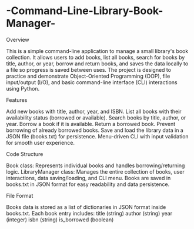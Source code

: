 # -Command-Line-Library-Book-Manager-

Overview

This is a simple command-line application to manage a small library's book collection. It allows users to add books, list all books, search for books by title, author, or year, borrow and return books, and saves the data locally to a file so progress is saved between uses.
The project is designed to practice and demonstrate Object-Oriented Programming (OOP), file input/output (I/O), and basic command-line interface (CLI) interactions using Python.

Features

Add new books with title, author, year, and ISBN.
List all books with their availability status (borrowed or available).
Search books by title, author, or year.
Borrow a book if it is available.
Return a borrowed book.
Prevent borrowing of already borrowed books.
Save and load the library data in a JSON file (books.txt) for persistence.
Menu-driven CLI with input validation for smooth user experience.

Code Structure

Book class: Represents individual books and handles borrowing/returning logic.
LibraryManager class: Manages the entire collection of books, user interactions, data saving/loading, and CLI menu.
Books are saved in books.txt in JSON format for easy readability and data persistence.

File Format

Books data is stored as a list of dictionaries in JSON format inside books.txt.
Each book entry includes:
title (string)
author (string)
year (integer)
isbn (string)
is_borrowed (boolean)
